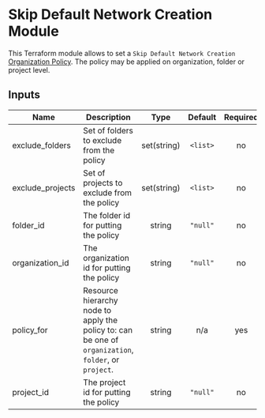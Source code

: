 # Skip Default Network Creation Module

This Terraform module allows to set a `Skip Default Network Creation` [Organization Policy](https://cloud.google.com/resource-manager/docs/organization-policy/org-policy-constraints). The policy may be applied on organization, folder or project level.

<!-- BEGINNING OF PRE-COMMIT-TERRAFORM DOCS HOOK -->
## Inputs

| Name | Description | Type | Default | Required |
|------|-------------|:----:|:-----:|:-----:|
| exclude\_folders | Set of folders to exclude from the policy | set(string) | `<list>` | no |
| exclude\_projects | Set of projects to exclude from the policy | set(string) | `<list>` | no |
| folder\_id | The folder id for putting the policy | string | `"null"` | no |
| organization\_id | The organization id for putting the policy | string | `"null"` | no |
| policy\_for | Resource hierarchy node to apply the policy to: can be one of `organization`, `folder`, or `project`. | string | n/a | yes |
| project\_id | The project id for putting the policy | string | `"null"` | no |

<!-- END OF PRE-COMMIT-TERRAFORM DOCS HOOK -->
